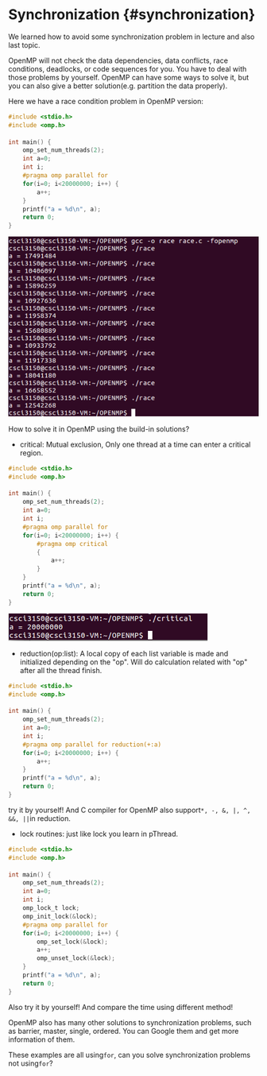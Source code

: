 # Synchronization {#synchronization}

We learned how to avoid some synchronization problem in lecture and also last topic.

OpenMP will not check the data dependencies, data conflicts, race conditions, deadlocks, or code sequences for you. You have to deal with those problems by yourself. OpenMP can have some ways to solve it, but you can also give a better solution\(e.g. partition the data properly\).

Here we have a race condition problem in OpenMP version:

```c
#include <stdio.h>
#include <omp.h>

int main() {
    omp_set_num_threads(2);
    int a=0;
    int i;
    #pragma omp parallel for
    for(i=0; i<20000000; i++) {
        a++;
    }
    printf("a = %d\n", a);
    return 0;
}
```

![](/assets/race2.png)

How to solve it in OpenMP using the build-in solutions?

* critical: Mutual exclusion, Only one thread at a time can enter a critical region.

```c
#include <stdio.h>
#include <omp.h>

int main() {
    omp_set_num_threads(2);
    int a=0;
    int i;
    #pragma omp parallel for
    for(i=0; i<20000000; i++) {
        #pragma omp critical
        {
            a++;
        }
    }
    printf("a = %d\n", a);
    return 0;
}
```

![](/assets/critical.png)

* reduction\(op:list\): A local copy of each list variable is made and initialized depending on the "op". Will do calculation related with "op" after all the thread finish.

```c
#include <stdio.h>
#include <omp.h>

int main() {
    omp_set_num_threads(2);
    int a=0;
    int i;
    #pragma omp parallel for reduction(+:a)
    for(i=0; i<20000000; i++) {
        a++;
    }
    printf("a = %d\n", a);
    return 0;
}
```

try it by yourself! And C compiler for OpenMP also support`*, -, &, |, ^, &&, ||`in reduction.

* lock routines: just like lock you learn in pThread.

```c
#include <stdio.h>
#include <omp.h>

int main() {
    omp_set_num_threads(2);
    int a=0;
    int i;
    omp_lock_t lock;
    omp_init_lock(&lock);
    #pragma omp parallel for
    for(i=0; i<20000000; i++) {
        omp_set_lock(&lock);
        a++;
        omp_unset_lock(&lock);
    }
    printf("a = %d\n", a);
    return 0;
}
```

Also try it by yourself! And compare the time using different method!

OpenMP also has many other solutions to synchronization problems, such as barrier, master, single, ordered. You can Google them and get more information of them.

These examples are all using`for`, can you solve synchronization problems not using`for`?

